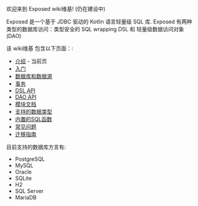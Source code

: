 欢迎来到 Exposed wiki维基! (仍在建设中)

Exposed 是一个基于 JDBC 驱动的 Kotlin 语言轻量级 SQL 库.
Exposed 有两种类型的数据库访问：类型安全的 SQL wrapping DSL 和 轻量级数据访问对象 (DAO)

该 wiki维基 包含以下页面：:

  * [介绍](Home.md) - 当前页
  * [入门](Getting-Started.md)
  * [数据库和数据源](DataBase-and-DataSource.md)
  * [事务](Transactions.md)
  * [DSL API](DSL.md)
  * [DAO API](DAO.md)
  * [模块文档](LibDocumentation.md)
  * [支持的数据类型](DataTypes.md)
  * [内置的SQL函数](Functions.md)
  * [常见问题](FAQ.md)
  * [迁移指南](Migration-Guide.md)


目前支持的数据库方言有:

* PostgreSQL
* MySQL
* Oracle
* SQLite  
* H2
* SQL Server
* MariaDB

